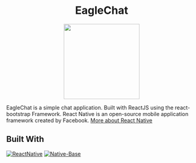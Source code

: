 <h1 align="center">EagleChat</h1>
<p align="center">
  <img src="https://user-images.githubusercontent.com/33283502/65845099-0b28c700-e363-11e9-8aa7-1d2e1adfd21e.png" width='200'/>
</p>
<p>
  EagleChat is a simple chat application. Built with ReactJS using the react-bootstrap Framework.
  React Native is an open-source mobile application framework created by Facebook. <a href="https://facebook.github.io/react-native/">More about React Native</a>
</p>

## Built With
[![ReactNative](https://img.shields.io/badge/ReactNative-v.0.60.5-blue.svg?style=rounded-square)](https://facebook.github.io/react-native/docs/0.60/getting-started)
[![Native-Base](https://img.shields.io/badge/NativeBase-v.2.13.7-green.svg?style=rounded-square)](https://docs.nativebase.io/)
